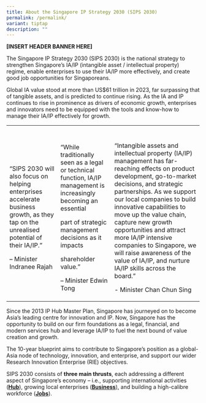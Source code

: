 ```yaml
---
title: About the Singapore IP Strategy 2030 (SIPS 2030)
permalink: /permalink/
variant: tiptap
description: ""
---
```

<p><strong>[INSERT HEADER BANNER HERE]</strong>
</p>
<p>The Singapore IP Strategy 2030 (SIPS 2030) is the national strategy to
strengthen Singapore’s IA/IP (intangible asset / intellectual property)
regime, enable enterprises to use their IA/IP more effectively, and create
good job opportunities for Singaporeans.</p>
<p>Global IA value stood at more than US$61 trillion in 2023, far surpassing
that of tangible assets, and is predicted to continue rising. As the IA
and IP continues to rise in prominence as drivers of economic growth, enterprises
and innovators need to be equipped with the tools and know-how to manage
their IA/IP effectively for growth.</p>
<table>
<tbody>
<tr>
<th rowspan="1" colspan="1">
<p></p>
</th>
<th rowspan="1" colspan="1">
<p></p>
</th>
<th rowspan="1" colspan="1">
<p></p>
</th>
</tr>
<tr>
<td rowspan="1" colspan="1">
<p>“SIPS 2030 will also focus on helping enterprises accelerate business
growth, as they tap on the unrealised potential of their IA/IP.”</p>
<p>– Minister Indranee Rajah</p>
</td>
<td rowspan="1" colspan="1">
<p>“While traditionally seen as a legal or technical function, IA/IP management
is increasingly becoming an essential</p>
<p>part of strategic management decisions as it impacts</p>
<p>shareholder value.”</p>
<p>– Minister Edwin Tong</p>
</td>
<td rowspan="1" colspan="1">
<p>“Intangible assets and intellectual property (IA/IP) management has far-reaching
effects on product development, go-to-market decisions, and strategic partnerships.
As we support our local companies to build innovative capabilities to move
up the value chain, capture new growth opportunities and attract more IA/IP
intensive companies to Singapore, we will raise awareness of the value
of IA/IP, and nurture IA/IP skills across the board.”</p>
<p>- Minister Chan Chun Sing</p>
</td>
</tr>
</tbody>
</table>
<p>Since the 2013 IP Hub Master Plan, Singapore has journeyed on to become
Asia’s leading centre for innovation and IP. Now, Singapore has the opportunity
to build on our firm foundations as a legal, financial, and modern services
hub and leverage IA/IP to fuel the next bound of value creation and growth.</p>
<p>The 10-year blueprint aims to contribute to Singapore’s position as a
global-Asia node of technology, innovation, and enterprise, and support
our wider Research Innovation Enterprise (RIE) objectives.</p>
<p>SIPS 2030 consists of <strong>three main thrusts</strong>, each addressing
a different aspect of Singapore’s economy – i.e., supporting international
activities (<strong><u>Hub</u></strong>), growing local enterprises (<strong><u>Business</u></strong>),
and building a high-calibre workforce (<strong><u>Jobs</u></strong>).</p>